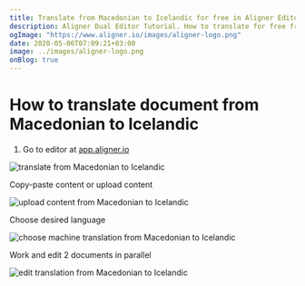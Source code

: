 ```yaml
---
title: Translate from Macedonian to Icelandic for free in Aligner Editor
description: Aligner Dual Editor Tutorial. How to translate for free from Macedonian to Icelandic. Aligner is multilingual document management platform. 
ogImage: "https://www.aligner.io/images/aligner-logo.png"
date: 2020-05-06T07:09:21+03:00
image: ../images/aligner-logo.png
onBlog: true
---
```


# How to translate document from Macedonian to Icelandic

1. Go to editor at [app.aligner.io](https://app.aligner.io "Aligner App web page")

![translate from Macedonian to Icelandic](../aligner-blank-editor.png "translate from Macedonian to Icelandic")

Copy-paste content or upload content

![upload content from Macedonian to Icelandic](../aligner-uploaded-document.png "upload content from Macedonian to Icelandic")

Choose desired language

![choose machine translation from Macedonian to Icelandic](../aligner-language-dropdown.png "choose machine translation from Macedonian to Icelandic")

Work and edit 2 documents in parallel

![edit translation from Macedonian to Icelandic](../aligner-double-sitded-editor.png "edit translation from Macedonian to Icelandic")

